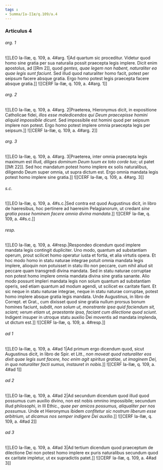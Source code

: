 ```yaml
---
tags : 
- Summa/Ia-IIæ/q.109/a.4
---
```


### Articulus 4

###### arg. 1
![[LEO Ia-IIæ, q. 109, a. 4#arg. 1|Ad quartum sic proceditur. Videtur quod homo sine gratia per sua naturalia possit praecepta legis implere. Dicit enim apostolus, ad [[Rm 2]], quod *gentes, quae legem non habent, naturaliter ea quae legis sunt faciunt*. Sed illud quod naturaliter homo facit, potest per seipsum facere absque gratia. Ergo homo potest legis praecepta facere absque gratia.]]
![[CERF Ia-IIæ, q. 109, a. 4#arg. 1]]

###### arg. 2
![[LEO Ia-IIæ, q. 109, a. 4#arg. 2|Praeterea, Hieronymus dicit, in expositione Catholicae fidei, *illos esse maledicendos qui Deum praecepisse homini aliquid impossibile dicunt*. Sed impossibile est homini quod per seipsum implere non potest. Ergo homo potest implere omnia praecepta legis per seipsum.]]
![[CERF Ia-IIæ, q. 109, a. 4#arg. 2]]

###### arg. 3
![[LEO Ia-IIæ, q. 109, a. 4#arg. 3|Praeterea, inter omnia praecepta legis maximum est illud, *diliges dominum Deum tuum ex toto corde tuo*; ut patet [[Mt 22]]. Sed hoc mandatum potest homo implere ex solis naturalibus, diligendo Deum super omnia, ut supra dictum est. Ergo omnia mandata legis potest homo implere sine gratia.]]
![[CERF Ia-IIæ, q. 109, a. 4#arg. 3]]

###### s.c.
![[LEO Ia-IIæ, q. 109, a. 4#s.c.|Sed contra est quod Augustinus dicit, in libro de haeresibus, hoc pertinere ad haeresim Pelagianorum, ut credant *sine gratia posse hominem facere omnia divina mandata*.]]
![[CERF Ia-IIæ, q. 109, a. 4#s.c.]]

###### resp.
![[LEO Ia-IIæ, q. 109, a. 4#resp.|Respondeo dicendum quod implere mandata legis contingit dupliciter. Uno modo, quantum ad substantiam operum, prout scilicet homo operatur iusta et fortia, et alia virtutis opera. Et hoc modo homo in statu naturae integrae potuit omnia mandata legis implere, alioquin non potuisset in statu illo non peccare, cum nihil aliud sit peccare quam transgredi divina mandata. Sed in statu naturae corruptae non potest homo implere omnia mandata divina sine gratia sanante. Alio modo possunt impleri mandata legis non solum quantum ad substantiam operis, sed etiam quantum ad modum agendi, ut scilicet ex caritate fiant. Et sic neque in statu naturae integrae, neque in statu naturae corruptae, potest homo implere absque gratia legis mandata. Unde Augustinus, in libro de Corrept. et Grat., cum dixisset quod sine gratia nullum prorsus bonum homines faciunt, subdit, *non solum ut, monstrante ipsa quid faciendum sit, sciant; verum etiam ut, praestante ipsa, faciant cum dilectione quod sciunt*. Indigent insuper in utroque statu auxilio Dei moventis ad mandata implenda, ut dictum est.]]
![[CERF Ia-IIæ, q. 109, a. 4#resp.]]

###### ad 1
![[LEO Ia-IIæ, q. 109, a. 4#ad 1|Ad primum ergo dicendum quod, sicut Augustinus dicit, in libro de Spir. et Litt., *non moveat quod naturaliter eos dixit quae legis sunt facere, hoc enim agit spiritus gratiae, ut imaginem Dei, in qua naturaliter facti sumus, instauret in nobis*.]]
![[CERF Ia-IIæ, q. 109, a. 4#ad 1]]

###### ad 2
![[LEO Ia-IIæ, q. 109, a. 4#ad 2|Ad secundum dicendum quod illud quod possumus cum auxilio divino, non est nobis omnino impossibile; secundum illud philosophi, in III Ethic., *quae per amicos possumus, aliqualiter per nos possumus*. Unde et Hieronymus ibidem *confitetur sic nostrum liberum esse arbitrium, ut dicamus nos semper indigere Dei auxilio*.]]
![[CERF Ia-IIæ, q. 109, a. 4#ad 2]]

###### ad 3
![[LEO Ia-IIæ, q. 109, a. 4#ad 3|Ad tertium dicendum quod praeceptum de dilectione Dei non potest homo implere ex puris naturalibus secundum quod ex caritate impletur, ut ex supradictis patet.]]
![[CERF Ia-IIæ, q. 109, a. 4#ad 3]]

